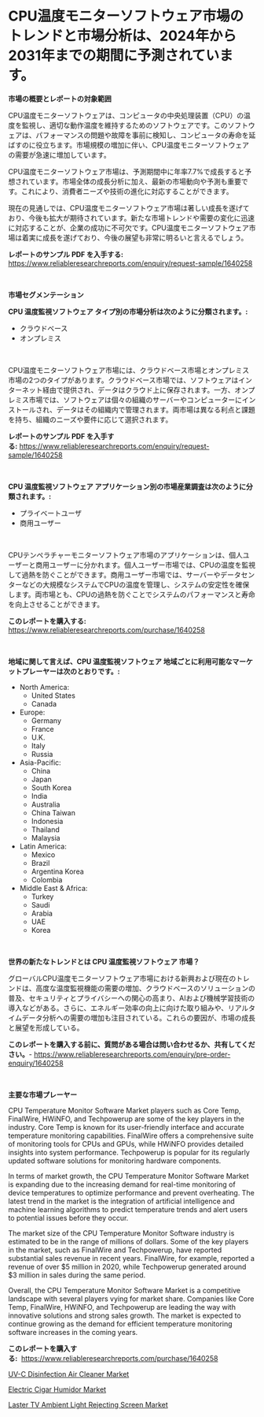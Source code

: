 <p><h1>CPU温度モニターソフトウェア市場のトレンドと市場分析は、2024年から2031年までの期間に予測されています。</h1></p><p><strong>市場の概要とレポートの対象範囲</strong></p>
<p><p>CPU温度モニターソフトウェアは、コンピュータの中央処理装置（CPU）の温度を監視し、適切な動作温度を維持するためのソフトウェアです。このソフトウェアは、パフォーマンスの問題や故障を事前に検知し、コンピュータの寿命を延ばすのに役立ちます。市場規模の増加に伴い、CPU温度モニターソフトウェアの需要が急速に増加しています。</p><p>CPU温度モニターソフトウェア市場は、予測期間中に年率7.7%で成長すると予想されています。市場全体の成長分析に加え、最新の市場動向や予測も重要です。これにより、消費者ニーズや技術の進化に対応することができます。</p><p>現在の見通しでは、CPU温度モニターソフトウェア市場は著しい成長を遂げており、今後も拡大が期待されています。新たな市場トレンドや需要の変化に迅速に対応することが、企業の成功に不可欠です。CPU温度モニターソフトウェア市場は着実に成長を遂げており、今後の展望も非常に明るいと言えるでしょう。</p></p>
<p><strong>レポートのサンプル PDF を入手する:</strong> <a href="https://www.reliableresearchreports.com/enquiry/request-sample/1640258">https://www.reliableresearchreports.com/enquiry/request-sample/1640258</a></p>
<p>&nbsp;</p>
<p><strong>市場セグメンテーション</strong></p>
<p><strong>CPU 温度監視ソフトウェア タイプ別の市場分析は次のように分類されます。:</strong></p>
<p><ul><li>クラウドベース</li><li>オンプレミス</li></ul></p>
<p>&nbsp;</p>
<p><p>CPU温度モニターソフトウェア市場には、クラウドベース市場とオンプレミス市場の2つのタイプがあります。クラウドベース市場では、ソフトウェアはインターネット経由で提供され、データはクラウド上に保存されます。一方、オンプレミス市場では、ソフトウェアは個々の組織のサーバーやコンピューターにインストールされ、データはその組織内で管理されます。両市場は異なる利点と課題を持ち、組織のニーズや要件に応じて選択されます。</p></p>
<p><strong>レポートのサンプル PDF を入手する:</strong>&nbsp;<a href="https://www.reliableresearchreports.com/enquiry/request-sample/1640258">https://www.reliableresearchreports.com/enquiry/request-sample/1640258</a></p>
<p>&nbsp;</p>
<p><strong> CPU 温度監視ソフトウェア アプリケーション別の市場産業調査は次のように分類されます。:</strong></p>
<p><ul><li>プライベートユーザ</li><li>商用ユーザー</li></ul></p>
<p>&nbsp;</p>
<p><p>CPUテンペラチャーモニターソフトウェア市場のアプリケーションは、個人ユーザーと商用ユーザーに分かれます。個人ユーザー市場では、CPUの温度を監視して過熱を防ぐことができます。商用ユーザー市場では、サーバーやデータセンターなどの大規模なシステムでCPUの温度を管理し、システムの安定性を確保します。両市場とも、CPUの過熱を防ぐことでシステムのパフォーマンスと寿命を向上させることができます。</p></p>
<p><strong>このレポートを購入する:</strong>&nbsp; <a href="https://www.reliableresearchreports.com/purchase/1640258">https://www.reliableresearchreports.com/purchase/1640258</a></p>
<p>&nbsp;</p>
<p><strong>地域に関して言えば、CPU 温度監視ソフトウェア 地域ごとに利用可能なマーケットプレーヤーは次のとおりです。:</strong></p>
<p><ul>
    <li>
        North America:
        <ul>
            <li>United States</li>
            <li>Canada</li>
        </ul>
    </li>
    <li>
        Europe:
        <ul>
            <li>Germany</li>
            <li>France</li>
            <li>U.K.</li>
            <li>Italy</li>
            <li>Russia</li>
        </ul>
    </li>
    <li>
        Asia-Pacific:
        <ul>
            <li>China</li>
            <li>Japan</li>
            <li>South Korea</li>
            <li>India</li>
            <li>Australia</li>
            <li>China Taiwan</li>
            <li>Indonesia</li>
            <li>Thailand</li>
            <li>Malaysia</li>
        </ul>
    </li>
    <li>
        Latin America:
        <ul>
            <li>Mexico</li>
            <li>Brazil</li>
            <li>Argentina Korea</li>
            <li>Colombia</li>
        </ul>
    </li>
    <li>
        Middle East & Africa:
        <ul>
            <li>Turkey</li>
            <li>Saudi</li>
            <li>Arabia</li>
            <li>UAE</li>
            <li>Korea</li>
        </ul>
    </li>
    </ul></p>
<p>&nbsp;</p>
<p><strong>世界の新たなトレンドとは CPU 温度監視ソフトウェア 市場？</strong></p>
<p><p>グローバルCPU温度モニターソフトウェア市場における新興および現在のトレンドは、高度な温度監視機能の需要の増加、クラウドベースのソリューションの普及、セキュリティとプライバシーへの関心の高まり、AIおよび機械学習技術の導入などがある。さらに、エネルギー効率の向上に向けた取り組みや、リアルタイムデータ分析への需要の増加も注目されている。これらの要因が、市場の成長と展望を形成している。</p></p>
<p><strong>このレポートを購入する前に、質問がある場合は問い合わせるか、共有してください。</strong>- <a href="https://www.reliableresearchreports.com/enquiry/pre-order-enquiry/1640258">https://www.reliableresearchreports.com/enquiry/pre-order-enquiry/1640258</a></p>
<p>&nbsp;</p>
<p><strong>主要な市場プレーヤー</strong></p>
<p><p>CPU Temperature Monitor Software Market players such as Core Temp, FinalWire, HWiNFO, and Techpowerup are some of the key players in the industry. Core Temp is known for its user-friendly interface and accurate temperature monitoring capabilities. FinalWire offers a comprehensive suite of monitoring tools for CPUs and GPUs, while HWiNFO provides detailed insights into system performance. Techpowerup is popular for its regularly updated software solutions for monitoring hardware components.</p><p>In terms of market growth, the CPU Temperature Monitor Software Market is expanding due to the increasing demand for real-time monitoring of device temperatures to optimize performance and prevent overheating. The latest trend in the market is the integration of artificial intelligence and machine learning algorithms to predict temperature trends and alert users to potential issues before they occur.</p><p>The market size of the CPU Temperature Monitor Software industry is estimated to be in the range of millions of dollars. Some of the key players in the market, such as FinalWire and Techpowerup, have reported substantial sales revenue in recent years. FinalWire, for example, reported a revenue of over $5 million in 2020, while Techpowerup generated around $3 million in sales during the same period.</p><p>Overall, the CPU Temperature Monitor Software Market is a competitive landscape with several players vying for market share. Companies like Core Temp, FinalWire, HWiNFO, and Techpowerup are leading the way with innovative solutions and strong sales growth. The market is expected to continue growing as the demand for efficient temperature monitoring software increases in the coming years.</p></p>
<p><strong>このレポートを購入する:</strong>&nbsp;&nbsp;<a href="https://www.reliableresearchreports.com/purchase/1640258">https://www.reliableresearchreports.com/purchase/1640258</a></p>
<p><p><a href="https://github.com/mabutironaldo/Market-Research-Report-List-3/blob/main/uv-c-disinfection-air-cleaner-market.md">UV-C Disinfection Air Cleaner Market</a></p><p><a href="https://github.com/guneycigdem35/Market-Research-Report-List-2/blob/main/electric-cigar-humidor-market.md">Electric Cigar Humidor Market</a></p><p><a href="https://github.com/biheemgalvinlouises6hokrh3h/Market-Research-Report-List-1/blob/main/laster-tv-ambient-light-rejecting-screen-market.md">Laster TV Ambient Light Rejecting Screen Market</a></p></p>